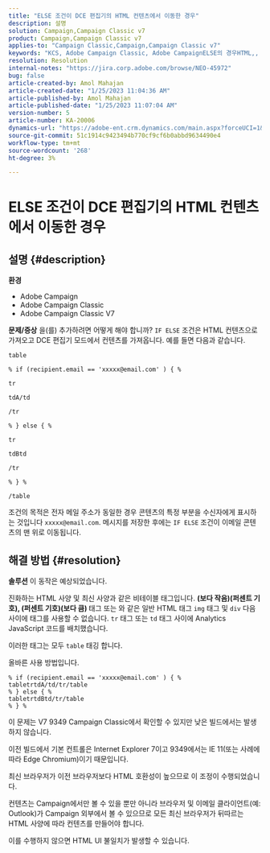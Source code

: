 ```yaml
---
title: "ELSE 조건이 DCE 편집기의 HTML 컨텐츠에서 이동한 경우"
description: 설명
solution: Campaign,Campaign Classic v7
product: Campaign,Campaign Classic v7
applies-to: "Campaign Classic,Campaign,Campaign Classic v7"
keywords: "KCS, Adobe Campaign Classic, ​Adobe CampaignELSE의 경우HTML,, DCE 편집기, 문제 해결, V7 9349"
resolution: Resolution
internal-notes: "https://jira.corp.adobe.com/browse/NEO-45972"
bug: false
article-created-by: Amol Mahajan
article-created-date: "1/25/2023 11:04:36 AM"
article-published-by: Amol Mahajan
article-published-date: "1/25/2023 11:07:04 AM"
version-number: 5
article-number: KA-20006
dynamics-url: "https://adobe-ent.crm.dynamics.com/main.aspx?forceUCI=1&pagetype=entityrecord&etn=knowledgearticle&id=27a00d07-a09c-ed11-aad1-6045bd0061cb"
source-git-commit: 51c1914c9423494b770cf9cf6b0abbd9634490e4
workflow-type: tm+mt
source-wordcount: '268'
ht-degree: 3%

---
```


# ELSE 조건이 DCE 편집기의 HTML 컨텐츠에서 이동한 경우

## 설명 {#description}


<b>환경</b>

- Adobe Campaign
- Adobe Campaign Classic
- Adobe Campaign Classic V7


<b>문제/증상</b>
을(를) 추가하려면 어떻게 해야 합니까? `IF ELSE` 조건은 HTML 컨텐츠으로 가져오고 DCE 편집기 모드에서 컨텐츠를 가져옵니다. 예를 들면 다음과 같습니다.


```
table

% if (recipient.email == 'xxxxx@email.com' ) { %

tr

tdA/td

/tr

% } else { %

tr

tdBtd

/tr

% } %

/table
```


조건의 목적은 전자 메일 주소가 동일한 경우 콘텐츠의 특정 부분을 수신자에게 표시하는 것입니다 `xxxxx@email.com`. 메시지를 저장한 후에는 `IF ELSE` 조건이 이메일 콘텐츠의 맨 위로 이동됩니다.


## 해결 방법 {#resolution}


<b>솔루션</b>
이 동작은 예상되었습니다.

진화하는 HTML 사양 및 최신 사양과 같은 비테이블 태그입니다. <b>(보다 작음)(퍼센트 기호), (퍼센트 기호)(보다 큼) </b>태그 또는 와 같은 일반 HTML 태그 `img` 태그 및 `div` 다음 사이에 태그를 사용할 수 없습니다. `tr` 태그 또는 `td` 태그 사이에 Analytics JavaScript 코드를 배치했습니다.

이러한 태그는 모두 `table` 태깅 합니다.

올바른 사용 방법입니다.


```
% if (recipient.email == 'xxxxx@email.com' ) { %
tabletrtdA/td/tr/table
% } else { %
tabletrtdBtd/tr/table
% } %
```


이 문제는 V7 9349 Campaign Classic에서 확인할 수 있지만 낮은 빌드에서는 발생하지 않습니다.

이전 빌드에서 기본 컨트롤은 Internet Explorer 7이고 9349에서는 IE 11(또는 사례에 따라 Edge Chromium)이기 때문입니다.

최신 브라우저가 이전 브라우저보다 HTML 호환성이 높으므로 이 조정이 수행되었습니다.

컨텐츠는 Campaign에서만 볼 수 있을 뿐만 아니라 브라우저 및 이메일 클라이언트(예: Outlook)가 Campaign 외부에서 볼 수 있으므로 모든 최신 브라우저가 뒤따르는 HTML 사양에 따라 컨텐츠를 만들어야 합니다.

이를 수행하지 않으면 HTML UI 불일치가 발생할 수 있습니다.
